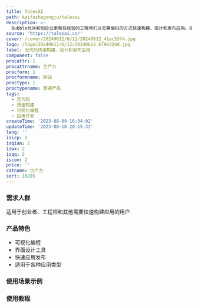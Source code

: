 ```yaml
---
title: TalesAI
path: kaifazhegongju/talesai
description: >-
  Bubble允许初创企业家和有经验的工程师们以无需编码的方式快速构建、设计和发布应用。Bubble提供了强大的功能，包括可视化编程、易用的界面设计工具和快速的应用发布速度。无论是创建企业应用、在线市场、社交平台还是其他类型的应用，Bubble都能帮助您快速实现您的创意。
source: 'https://talesai.co/'
cover: /cover/20240612/6/12/20240612_41ac53f4.jpg
logo: /logo/20240612/6/12/20240612_679e32dd.jpg
label: 无代码快速构建、设计和发布应用
component: false
procattr: 1
procattrname: 生产力
procform: 1
procformname: 网站
proctype: 1
proctypename: 普通产品
tags:
  - 无代码
  - 快速构建
  - 可视化编程
  - 应用开发
createTime: '2023-08-09 16:34:02'
updateTime: '2023-08-18 20:15:33'
lang: ''
isicp: 2
isqian: 2
iswx: 2
isqq: 2
iscom: 2
price: ''
catname: 生产力
sort: 10285
---
```




### 需求人群
适用于创业者、工程师和其他需要快速构建应用的用户

### 产品特色
- 可视化编程
- 界面设计工具
- 快速应用发布
- 适用于各种应用类型

### 使用场景示例


### 使用教程


  
